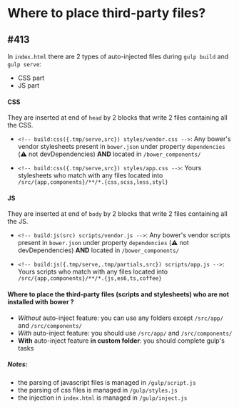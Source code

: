 # Where to place third-party files?

## #413

In `index.html` there are 2 types of auto-injected files during `gulp build` and `gulp serve`:
* CSS part
* JS part

#### CSS
They are inserted at end of `head` by 2 blocks that write 2 files containing all the CSS.
* `<!-- build:css({.tmp/serve,src}) styles/vendor.css -->`: Any bower's vendor stylesheets present in `bower.json` under property `dependencies` (:warning: not devDependencies) **AND** located in `/bower_components/`

* `<!-- build:css({.tmp/serve,src}) styles/app.css -->`: Yours stylesheets who match with any files located into `/src/{app,components}/**/*.{css,scss,less,styl}`


#### JS
They are inserted at end of `body` by 2 blocks that write 2 files containing all the JS.
* `<!-- build:js(src) scripts/vendor.js -->`: Any bower's vendor scripts present in `bower.json` under property `dependencies` (:warning: not devDependencies) **AND** located in `/bower_components/`

* `<!-- build:js({.tmp/serve,.tmp/partials,src}) scripts/app.js -->`: Yours scripts who match with any files located into `/src/{app,components}/**/*.{js,es6,ts,coffee}`


#### Where to place the third-party files (scripts and stylesheets) who are not installed with bower ?
* *Without* auto-inject feature: you can use any folders except `/src/app/` and `/src/components/`
* *With* auto-inject feature: you should use `/src/app/` and `/src/components/`
* **With** auto-inject feature **in custom folder**: you should complete gulp's tasks

##### Notes:
* the parsing of javascript files is managed in `/gulp/script.js`
* the parsing of css files is managed in `/gulp/styles.js`
* the injection in `index.html` is managed in `/gulp/inject.js`
